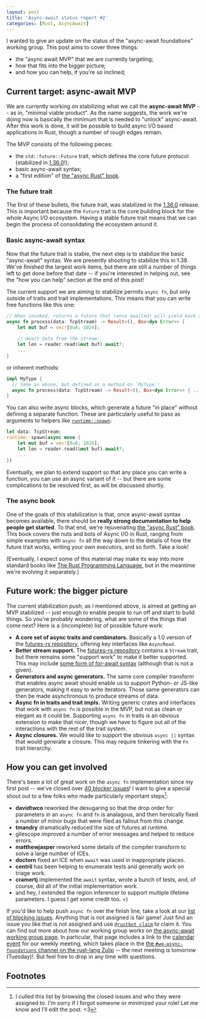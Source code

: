 ```yaml
---
layout: post
title: 'Async-await status report #2'
categories: [Rust, AsyncAwait]
---
```


I wanted to give an update on the status of the "async-await
foundations" working group. This post aims to cover three things:

- the "async await MVP" that we are currently targeting;
- how that fits into the bigger picture;
- and how you can help, if you're so inclined;

## Current target: async-await MVP

We are currently working on stabilizing what we call the **async-await
MVP** -- as in, "minimal viable product". As the name suggests, the
work we're doing now is basically the minimum that is needed to
"unlock" async-await. After this work is done, it will be possible to
build async I/O based applications in Rust, though a number of rough
edges remain.

The MVP consists of the following pieces:

- the `std::future::Future` trait, which defines the core future protocol (stabilized in [1.36.0]!);
- basic async-await syntax;
- a "first edition" of [the "async Rust" book][a-b].

[1.36.0]: https://blog.rust-lang.org/2019/07/04/Rust-1.36.0.html

### The future trait

The first of these bullets, the future trait, was stabilized in the
[1.36.0] release. This is important because the `Future` trait is the
core building block for the whole Async I/O ecosystem. Having a stable
future trait means that we can begin the process of consolidating the
ecosystem around it.

### Basic async-await syntax

Now that the future trait is stable, the next step is to stabilize the
basic "async-await" syntax. We are presently shooting to stabilize
this in 1.38. We've finished the largest work items, but there are
still a number of things left to get done before that date -- if
you're interested in helping out, see the "how you can help" section
at the end of this post!

The current support we are aiming to stabilize permits `async fn`, but
only outside of traits and trait implementations. This means that you
can write free functions like this one:

```rust
// When invoked, returns a future that (once awaited) will yield back a result:
async fn process(data: TcpStream) -> Result<(), Box<dyn Error>> {
    let mut buf = vec![0u8; 1024];
    
    // Await data from the stream:
    let len = reader.read(&mut buf).await?;
    ...
}
```

or inherent methods:

```rust
impl MyType {
  // Same as above, but defined as a method on `MyType`:
  async fn process(data: TcpStream) -> Result<(), Box<dyn Error>> { .. }
}
```

You can also write async blocks, which generate a future "in place"
without defining a separate function. These are particularly useful to
pass as arguments to helpers like [`runtime::spawn`][spawn]:

[spawn]: https://docs.rs/runtime/0.3.0-alpha.5/runtime/fn.spawn.html

```rust
let data: TcpStream;
runtime::spawn(async move {
    let mut buf = vec![0u8; 1024];
    let len = reader.read(&mut buf).await?;
    ...
})
```

Eventually, we plan to extend support so that any place you can write
a function, you can use an async variant of it -- but there are some
complications to be resolved first, as will be discussed shortly.

### The async book

One of the goals of this stabilization is that, once async-await
syntax becomes available, there should be **really strong
documentation to help people get started**. To that end, we're
rejuvenating [the "async Rust" book][a-b]. This book covers the nuts
and bots of Async I/O in Rust, ranging from simple examples with
`async fn` all the way down to the details of how the future trait
works, writing your own executors, and so forth. Take a look!

[a-b]: https://rust-lang.github.io/async-book/index.html

(Eventually, I expect some of this material may make its way into more
standard books like [The Rust Programming Language][trpl], but in the
meantime we're evolving it separately.)

[trpl]: https://doc.rust-lang.org/book/

## Future work: the bigger picture

The current stabilization push, as I mentioned above, is aimed at
getting an MVP stabilized -- just enough to enable people to run off
and start to build things. So you're probably wondering, what are some
of the things that come next? Here is a (incomplete) list of possible
future work:

- **A core set of async traits and combinators.** Basically a 1.0
  version of the [futures-rs repository][fr], offering key interfaces
  like `AsyncRead`.
- **Better stream support.** The [futures-rs repository][fr] contains
  a `Stream` trait, but there remains some "support work" to make it
  better supported. This may include [some form of for-await
  syntax][for-await] (although that is not a given).
- **Generators and async generators.** The same core compiler
  transform that enables async await should enable us to support
  Python- or JS-like generators, making it easy to write
  iterators. Those same generators can then be made asynchronous to
  produce streams of data.
- **Async fn in traits and trait impls.** Writing generic crates and
  interfaces that work with `async fn` is possible in the MVP, but not
  as clean or elegant as it could be. Supporting `async fn` in traits
  is an obvious extension to make that nicer, though we have to figure
  out all of the interactions with the rest of the trait system.
- **Async closures.** We would like to support the obvious `async ||`
  syntax that would generate a closure. This may require tinkering
  with the `Fn` trait hierarchy.

[for-await]: https://boats.gitlab.io/blog/post/for-await-i/
[fr]: https://github.com/rust-lang-nursery/futures-rs

## How you can get involved

There's been a lot of great work on the `async fn` implementation
since my first post -- we've closed over [40 blocker issues]!  I want
to give a special shout out to a few folks who made particularly
important steps[^forgot]:

[40 blocker issues]: https://github.com/rust-lang/rust/issues?q=is%3Aissue+label%3AAsyncAwait-Blocking+is%3Aclosed
[^forgot]: I culled this list by browsing the closed issues and who they were assigned to. I'm sorry if I forgot someone or minimized your role! Let me know and I'll edit the post. <3

- **davidtwco** reworked the desugaring so that the drop order for
  parameters in an `async fn` and `fn` is analagous, and then
  heroically fixed a number of minor bugs that were filed as fallout
  from this change.
- **tmandry** dramatically reduced the size of futures at runtime.
- gilescope improved a number of error messages and helped to reduce
  errors.
- **matthewjasper** reworked some details of the compiler transform to
  solve a large number of ICEs.
- **doctorn** fixed an ICE when `await` was used in inappropriate places.
- **centril** has been helping to enumerate tests and generally work on
  triage work.
- **cramertj** implemented the `await` syntax, wrote a bunch of tests,
  and, of course, did all of the initial implementation work.
- and hey, I extended the region inferencer to support multiple
  lifetime parameters. I guess I get some credit too. =)

If you'd like to help push `async fn` over the finish line, take a
look at our [list of blocking issues][blocking]. Anything that is not
assigned is fair game! Just find an issue you like that is not
assigned and use [`@rustbot claim`][claim] to claim it. You can find
out more about how our working group works on [the async-await working
group page][wg]. In particular, that page includes a link to the
[calendar event][cal] for our weekly meeting, which takes place in the
[the `#wg-async-foundations` channel on the rust-lang Zulip][Zulip] --
the next meeting is tomorrow (Tuesday)!. But feel free to drop in any
time with questions.

## Footnotes

[claim]: https://github.com/rust-lang/triagebot/wiki/Assignment
[wg]: https://github.com/rust-lang/compiler-team/tree/master/working-groups/async-await
[cal]: https://calendar.google.com/calendar/r/eventedit/copy/NjQzdWExaDF2OGlqM3QwN2hncWI5Y2o1dm5fMjAxOTA2MTFUMTcwMDAwWiA2dTVycnRjZTZscnR2MDdwZmkzZGFtZ2p1c0Bn/bmlrb21hdHNha2lzQGdtYWlsLmNvbQ?scp=ALL&pli=1&sf=true
[Zulip]: https://rust-lang.zulipchat.com/#narrow/stream/187312-wg-async-foundations
[blocking]: https://github.com/rust-lang/rust/labels/AsyncAwait-Blocking
[E-mentor]: https://github.com/rust-lang/rust/issues?q=is%3Aopen+label%3AAsyncAwait-Blocking+label%3AE-mentor
